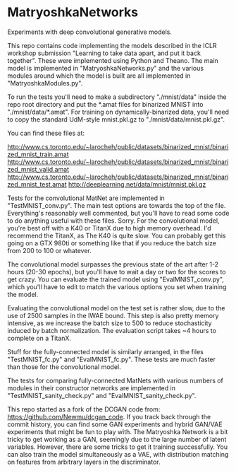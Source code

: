 # MatryoshkaNetworks
Experiments with deep convolutional generative models.

This repo contains code implementing the models described in the ICLR workshop submission "Learning to take data apart, and put it back together". These were implemented using Python and Theano. The main model is implemented in "MatryoshkaNetworks.py" and the various modules around which the model is built are all implemented in "MatryoshkaModules.py".

To run the tests you'll need to make a subdirectory "./mnist/data" inside the repo root directory and put the \*.amat files for binarized MNIST into "./mnist/data/\*.amat". For training on dynamically-binarized data, you'll need to copy the standard UdM-style mnist.pkl.gz to "./mnist/data/mnist.pkl.gz".

You can find these files at:

http://www.cs.toronto.edu/~larocheh/public/datasets/binarized_mnist/binarized_mnist_train.amat
http://www.cs.toronto.edu/~larocheh/public/datasets/binarized_mnist/binarized_mnist_valid.amat
http://www.cs.toronto.edu/~larocheh/public/datasets/binarized_mnist/binarized_mnist_test.amat
http://deeplearning.net/data/mnist/mnist.pkl.gz

Tests for the convolutional MatNet are implemented in "TestMNIST_conv.py". The main test options are towards the top of the file. Everything's reasonably well commented, but you'll have to read some code to do anything useful with these files. Sorry. For the convolutional model, you're best off with a K40 or TitanX due to high memory overhead. I'd recommend the TitanX, as The K40 is quite slow. You can probably get this going on a GTX 980ti or something like that if you reduce the batch size from 200 to 100 or whatever.

The convolutional model surpasses the previous state of the art after 1-2 hours (20-30 epochs), but you'll have to wait a day or two for the scores to get crazy. You can evaluate the trained model using "EvalMNIST_conv.py", which you'll have to edit to match the various options you set when training the model.

Evaluating the convolutional model on the test set is rather slow, due to the use of 2500 samples in the IWAE bound. This step is also pretty memory intensive, as we increase the batch size to 500 to reduce stochasticity induced by batch normalization. The evaluation script takes ~4 hours to complete on a TitanX.

Stuff for the fully-connected model is similarly arranged, in the files "TestMNIST_fc.py" and "EvalMNIST_fc.py". These tests are much faster than those for the convolutional model.

The tests for comparing fully-connected MatNets with various numbers of modules in their constructor networks are implemented in "TestMNIST_sanity_check.py" and "EvalMNIST_sanity_check.py".

This repo started as a fork of the DCGAN code from: https://github.com/Newmu/dcgan_code. If you track back through the commit history, you can find some GAN experiments and hybrid GAN/VAE experiments that might be fun to play with. The Matryoshka Network is a bit tricky to get working as a GAN, seemingly due to the large number of latent variables. However, there are some tricks to get it training successfully. You can also train the model simultaneously as a VAE, with distribution matching on features from arbitrary layers in the discriminator.
